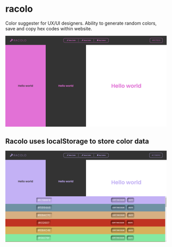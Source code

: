 # racolo
Color suggester for UX/UI designers. Ability to generate random colors, save and copy hex codes within website.



![Racolo Screenshot](https://github.com/kemalozvarol2/racolo/blob/master/ss2.PNG)

## Racolo uses localStorage to store color data

![Racolo Screenshot](https://github.com/kemalozvarol2/racolo/blob/master/ss.PNG)
